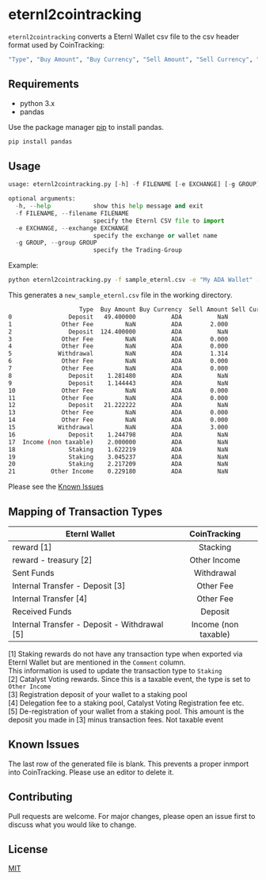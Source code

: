 # eternl2cointracking

`eternl2cointracking` converts a Eternl Wallet csv file to the csv header format used by CoinTracking:

```bash
"Type", "Buy Amount", "Buy Currency", "Sell Amount", "Sell Currency", "Fee", "Fee Currency", "Exchange", "Trade-Group", "Comment", "Date"
```

## Requirements

* python 3.x
* pandas

Use the package manager [pip](https://pip.pypa.io/en/stable/) to install pandas.

```bash
pip install pandas
```

## Usage

```python
usage: eternl2cointracking.py [-h] -f FILENAME [-e EXCHANGE] [-g GROUP]

optional arguments:
  -h, --help            show this help message and exit
  -f FILENAME, --filename FILENAME
                        specify the Eternl CSV file to import
  -e EXCHANGE, --exchange EXCHANGE
                        specify the exchange or wallet name
  -g GROUP, --group GROUP
                        specify the Trading-Group
```

Example:

```bash
python eternl2cointracking.py -f sample_eternl.csv -e "My ADA Wallet" -g Hodl
```

This generates a `new_sample_eternl.csv` file in the working directory.

```bash
                    Type  Buy Amount Buy Currency  Sell Amount Sell Currency  ...       Exchange Trade-Group                                       Comment                 Date                                              Tx-ID
0                Deposit   49.400000          ADA          NaN           ADA  ...  My ADA Wallet        Hodl                                           NaN  2021-02-09 09:28:53  ec103814b9ccb1e305ce20d6a25e681d3735d2301d5bb6...
1              Other Fee         NaN          ADA        2.000           ADA  ...  My ADA Wallet        Hodl                                           NaN  2021-02-09 09:38:46  a079d8358d3ac98d677f6cecd8cb2b408764eb48db7bdb...
2                Deposit  124.400000          ADA          NaN           ADA  ...  My ADA Wallet        Hodl                                           NaN  2021-02-13 08:05:14  f814c0c628e33c61136313108310de24854b5ca092e1be...
3              Other Fee         NaN          ADA        0.000           ADA  ...  My ADA Wallet        Hodl                                           NaN  2021-05-27 20:22:51  1faddee7abf6464ca9af8cd34315c15ab78b8e221d279a...
4              Other Fee         NaN          ADA        0.000           ADA  ...  My ADA Wallet        Hodl                                           NaN  2021-06-04 22:22:59  deeb2a18d0f080de19f75a3eb5e2d60b9d563411d0f717...
5             Withdrawal         NaN          ADA        1.314           ADA  ...  My ADA Wallet        Hodl                                           NaN  2021-06-05 06:37:45  99772ea457b2e73c156f30f655f0df9709e94282afd844...
6              Other Fee         NaN          ADA        0.000           ADA  ...  My ADA Wallet        Hodl                                           NaN  2021-07-09 06:58:31  252c4e6d7fac658030b7d50b17e78eca442e7a6327f7cd...
7              Other Fee         NaN          ADA        0.000           ADA  ...  My ADA Wallet        Hodl                                           NaN  2021-09-01 17:41:27  46b6004456774e8a9e507744751b57812223298a3336ae...
8                Deposit    1.281480          ADA          NaN           ADA  ...  My ADA Wallet        Hodl                                           NaN  2021-09-12 08:40:54  e9fa9496237fc419e5882ea77302b7cb8f659c78426425...
9                Deposit    1.144443          ADA          NaN           ADA  ...  My ADA Wallet        Hodl                                           NaN  2021-09-12 08:41:26  e434f19c80adc3a1fb88417b3c5cac93c099297be60c85...
10             Other Fee         NaN          ADA        0.000           ADA  ...  My ADA Wallet        Hodl                                           NaN  2021-11-28 11:48:29  3f8fef1f6904ed356b02f30d2a345c91242dc56bf10d93...
11             Other Fee         NaN          ADA        0.000           ADA  ...  My ADA Wallet        Hodl                                           NaN  2022-01-22 09:44:57  8f08a193962dcceb82f0e03035ea703480ed43f460b513...
12               Deposit   21.222222          ADA          NaN           ADA  ...  My ADA Wallet        Hodl                                           NaN  2022-01-25 08:44:13  b1d55664fdc47b5275bc092972156dca436b80bb0aab04...
13             Other Fee         NaN          ADA        0.000           ADA  ...  My ADA Wallet        Hodl                                           NaN  2022-02-09 20:57:10  9c0135a6c1819e5eacb53313e6ddc596a9a5f5ea9201e8...
14             Other Fee         NaN          ADA        0.000           ADA  ...  My ADA Wallet        Hodl                                           NaN  2022-02-14 23:12:43  91c0410db1cbcd5d8e601da08122cdcb0e7b1180f388f0...
15            Withdrawal         NaN          ADA        3.000           ADA  ...  My ADA Wallet        Hodl                                           NaN  2022-03-02 07:00:02  d59d5a2b9fc1a9366529fe8fc23b923b0352b376179908...
16               Deposit    1.244798          ADA          NaN           ADA  ...  My ADA Wallet        Hodl                                           NaN  2022-03-02 07:03:50  597a6a1dbf242bab42536b4e39b573add74ad00a3b217f...
17  Income (non taxable)    2.000000          ADA          NaN           ADA  ...  My ADA Wallet        Hodl                                           NaN  2022-06-14 22:04:55  49d79c33ec7dbc0a37de70f8602f2f363a9e7972008416...
18               Staking    1.622219          ADA          NaN           ADA  ...  My ADA Wallet        Hodl  reward - epoch: earned: 248 - spendable: 250  2021-02-24 22:44:52                                                NaN
19               Staking    3.045237          ADA          NaN           ADA  ...  My ADA Wallet        Hodl  reward - epoch: earned: 249 - spendable: 251  2021-03-01 22:44:52                                                NaN
20               Staking    2.217209          ADA          NaN           ADA  ...  My ADA Wallet        Hodl  reward - epoch: earned: 250 - spendable: 252  2021-03-06 22:44:52                                                NaN
21          Other Income    0.229180          ADA          NaN           ADA  ...  My ADA Wallet        Hodl             reward - treasury: spendable: 279  2021-07-19 23:44:52                                                NaN
```

Please see the [Known Issues](#Known-Issues)

## Mapping of Transaction Types

| Eternl Wallet                               | CoinTracking              |
|---------------------------------------------|:-------------------------:|
| reward [1]                                  | Stacking                  |
| reward - treasury [2]                       | Other Income              |
| Sent Funds                                  | Withdrawal                |
| Internal Transfer - Deposit [3]             | Other Fee                 |
| Internal Transfer [4]                       | Other Fee                 |
| Received Funds                              | Deposit                   |
| Internal Transfer - Deposit - Withdrawal [5]| Income (non taxable)      |

  [1] Staking rewards do not have any transaction type when exported via Eternl Wallet but are mentioned in the `Comment` column.  
      This information is used to update the transaction type to `Staking`  
  [2] Catalyst Voting rewards. Since this is a taxable event, the type is set to `Other Income`  
  [3] Registration deposit of your wallet to a staking pool  
  [4] Delegation fee to a staking pool, Catalyst Voting Registration fee etc.  
  [5] De-registration of your wallet from a staking pool. This amount is the deposit you made in [3] minus transaction fees. Not taxable event  

## Known Issues

The last row of the generated file is blank. This prevents a proper inmport into CoinTracking.
Please use an editor to delete it.

## Contributing

Pull requests are welcome. For major changes, please open an issue first to discuss what you would like to change.

## License

[MIT](https://choosealicense.com/licenses/mit/)
